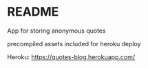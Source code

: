 # README

App for storing anonymous quotes 

precompiled assets included for heroku deploy

Heroku:
https://quotes-blog.herokuapp.com/
